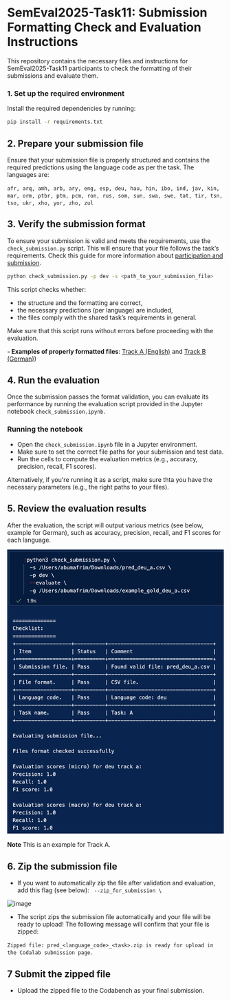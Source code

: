 # SemEval2025-Task11:  Submission Formatting Check and Evaluation Instructions


This repository contains the necessary files and instructions for SemEval2025-Task11 participants to check the formatting of their submissions and evaluate them.


### 1. Set up the required environment

Install the required dependencies by running:

```bash
pip install -r requirements.txt

```

## 2. Prepare your submission file
Ensure that your submission file is properly structured and contains the required predictions using the language code as per the task. The languages are:

`afr, arq, amh, arb, ary, eng, esp, deu, hau, hin, ibo, ind, jav, kin, mar, orm, ptbr, ptm, pcm, ron, rus, som, sun, swa, swe, tat, tir, tsn, tso, ukr, xho, yor, zho, zul`

## 3. Verify the submission format

To ensure your submission is valid and meets the requirements, use the `check_submission.py` script. This will ensure that your file follows the task’s requirements. Check this guide for more information about [participation and submission](https://docs.google.com/document/d/1yETTEiD8JVL8oeXu8Dvwc7OgPIDp0ROxd9nXifsXYYE/edit). 

```bash
python check_submission.py -p dev -s <path_to_your_submission_file>
```

This script checks whether:

- the structure and the formatting are correct,
- the necessary predictions (per language) are included,
- the files comply with the shared task’s requirements in general.

Make sure that this script runs without errors before proceeding with the evaluation.

**- Examples of properly formatted files**:  [Track A (English)](https://github.com/emotion-analysis-project/SemEval2025-Task11-Evaluation/blob/main/sample_submission_format/pred_eng_a%20copy.csv) and [Track B (German)](https://github.com/emotion-analysis-project/SemEval2025-Task11-Evaluation/blob/main/sample_submission_format/pred_eng_a%20copy.csv))


##  4. Run the evaluation

Once the submission passes the format validation, you can evaluate its performance by running the evaluation script provided in the Jupyter notebook `check_submission.ipynb`.


### Running the notebook

- Open the `check_submission.ipynb` file in a Jupyter environment.
- Make sure to set the correct file paths for your submission and test data.
- Run the cells to compute the evaluation metrics (e.g., accuracy, precision, recall, F1 scores).


Alternatively, if you're running it as a script, make sure thta you have the necessary parameters (e.g., the right paths to your files).

## 5. Review the evaluation results

After the evaluation, the script will output various metrics (see below, example for German), such as accuracy, precision, recall, and F1 scores for each language.

<img width="746" alt="image" src="assets/success-submission-sample-output.png">

**Note** This is an example for Track A.

## 6. Zip the submission file

- If you want to automatically zip the file after validation and evaluation, add this flag (see below): ` --zip_for_submission \`

<img width="619" alt="image" src="https://github.com/user-attachments/assets/42dfc80e-9365-477a-a389-27ed8a02ab75">


- The script zips the submission file automatically and your file will be ready to upload! The following message will confirm that your file is zipped:

`Zipped file: pred_<language_code>_<task>.zip is ready for upload in the Codalab submission page.`

## 7 Submit the zipped file

- Upload the zipped file to the Codabench as your final submission.






